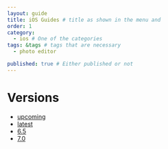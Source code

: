 ```yaml
---
layout: guide
title: iOS Guides # title as shown in the menu and 
order: 1
category: 
  - ios # One of the categories
tags: &tags # tags that are necessary
  - photo editor 

published: true # Either published or not 
---
```


# Versions
- [upcoming](v7_0)
- [latest](v6_5)
- [6.5](v6_5)
- [7.0](v7_0)